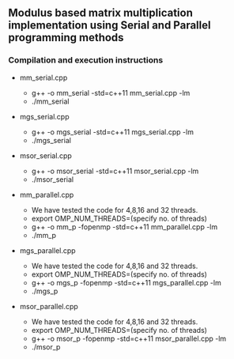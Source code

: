 ## Modulus based matrix multiplication implementation using Serial and Parallel programming methods
### Compilation and execution instructions

* mm_serial.cpp
	* g++ -o mm_serial -std=c++11 mm_serial.cpp -lm
	* ./mm_serial

* mgs_serial.cpp
	* g++ -o mgs_serial -std=c++11 mgs_serial.cpp -lm
	* ./mgs_serial

* msor_serial.cpp
	* g++ -o msor_serial -std=c++11 msor_serial.cpp -lm
	* ./msor_serial

* mm_parallel.cpp
	* We have tested the code for 4,8,16 and 32 threads.
	* export OMP_NUM_THREADS=(specify no. of threads) 
	* g++ -o mm_p -fopenmp -std=c++11 mm_parallel.cpp -lm
	* ./mm_p

* mgs_parallel.cpp
	* We have tested the code for 4,8,16 and 32 threads.
	* export OMP_NUM_THREADS=(specify no. of threads) 
	* g++ -o mgs_p -fopenmp -std=c++11 mgs_parallel.cpp -lm
	* ./mgs_p

* msor_parallel.cpp
	* We have tested the code for 4,8,16 and 32 threads.
	* export OMP_NUM_THREADS=(specify no. of threads) 
	* g++ -o msor_p -fopenmp -std=c++11 msor_parallel.cpp -lm
	* ./msor_p